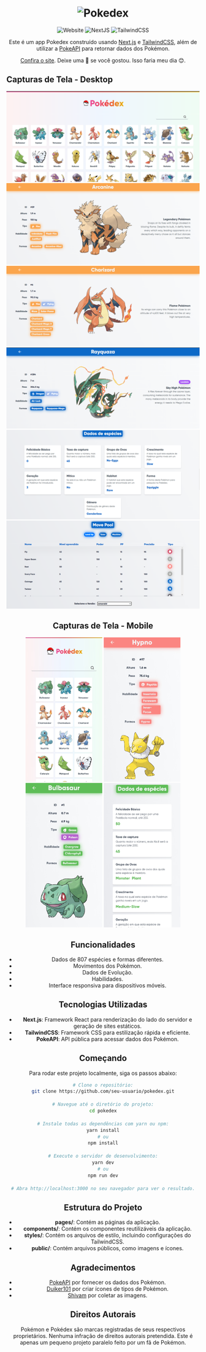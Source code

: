 <h1 align="center">
  <img alt="Pokedex" src="https://ik.imagekit.io/hwyksvj4iv/pokedex_N_WgWrJK0s.png" width="350px" />
</h1>

<p align="center">
  <img src="https://img.shields.io/badge/Website-Up-green" alt="Website" />
  <img src="https://img.shields.io/badge/NextJS-10.0.7-blue" alt="NextJS" />
  <img src="https://img.shields.io/badge/TailwindCSS-2.0.3-blueviolet" alt="TailwindCSS" />
</p>

<p align="center">
  Este é um app Pokedex construído usando <a href="https://nextjs.org/">Next.js</a> e <a href="http://tailwindcss.com/">TailwindCSS</a>, além de utilizar a <a href="https://pokeapi.co/">PokeAPI</a> para retornar dados dos Pokémon.
</p>

<p align="center">
  <a href="http://nextdex.vercel.app">Confira o site</a>. Deixe uma 🌟 se você gostou. Isso faria meu dia 😊.
</p>

## Capturas de Tela - Desktop

<div align="center">
  <img src="/screenshots/InicioPokedexDesktop.png" alt="desktop-inicio" />
  <img src="/screenshots/Arcanine.png" alt="arcanine" />
  <img src="/screenshots/charizard.png" alt="charizard" />
  <img src="/screenshots/Rayquaza.png" alt="rayquaza" />
  <img src="/screenshots/RayquazaDADOS.png" alt="raydados" />
  <img src="/screenshots/RayquazaACURRACY.png" alt="rayacuraccy" />
  
## Capturas de Tela - Mobile
<div>
  <img src="/screenshots/InicioPokedex.jpg" width="200" alt="mobile-inicio" />
  <img src="/screenshots/Hypno.jpg" width="200" alt="hypno" />
  <img src="/screenshots/Bulbasaur.jpg" width="200" alt="bulbasaur" />
  <img src="/screenshots/BulbasaurDADOS.jpg" width="200" alt="bulbasaur" />
</div>

## Funcionalidades

- Dados de 807 espécies e formas diferentes.
- Movimentos dos Pokémon.
- Dados de Evolução.
- Habilidades.
- Interface responsiva para dispositivos móveis.

## Tecnologias Utilizadas

- **Next.js**: Framework React para renderização do lado do servidor e geração de sites estáticos.
- **TailwindCSS**: Framework CSS para estilização rápida e eficiente.
- **PokeAPI**: API pública para acessar dados dos Pokémon.

## Começando

Para rodar este projeto localmente, siga os passos abaixo:

```sh
# Clone o repositório:
git clone https://github.com/seu-usuario/pokedex.git

# Navegue até o diretório do projeto:
cd pokedex

# Instale todas as dependências com yarn ou npm:
yarn install
# ou
npm install

# Execute o servidor de desenvolvimento:
yarn dev
# ou
npm run dev

# Abra http://localhost:3000 no seu navegador para ver o resultado.
```
## Estrutura do Projeto

- **pages/**: Contém as páginas da aplicação.
- **components/**: Contém os componentes reutilizáveis da aplicação.
- **styles/**: Contém os arquivos de estilo, incluindo configurações do TailwindCSS.
- **public/**: Contém arquivos públicos, como imagens e ícones.

## Agradecimentos

- [PokeAPI](https://github.com/PokeAPI/pokeapi) por fornecer os dados dos Pokémon.
- [Duiker101](https://github.com/duiker101/pokemon-type-svg-icons) por criar ícones de tipos de Pokémon.
- [Shivam](https://github.com/HybridShivam/Pokemon) por coletar as imagens.

## Direitos Autorais

Pokémon e Pokédex são marcas registradas de seus respectivos proprietários. Nenhuma infração de direitos autorais pretendida. Este é apenas um pequeno projeto paralelo feito por um fã de Pokémon.
